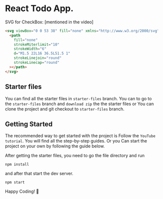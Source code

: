 # React Todo App.

SVG for CheckBox: [mentioned in the video]

```html
<svg viewBox="0 0 53 38" fill="none" xmlns="http://www.w3.org/2000/svg">
  <path
    fill="none"
    strokeMiterlimit="10"
    strokeWidth="6"
    d="M1.5 22L16 36.5L51.5 1"
    strokeLinejoin="round"
    strokeLinecap="round"
  ></path>
</svg>
```

## Starter files

You can find all the starter files in `starter-files` branch. You can to go to the `starter-files` branch and `download zip` the the starter files or You can clone the project and git checkout to `starter-files` branch.

## Getting Started

The recommended way to get started with the project is Follow the `YouTube tutorial`. You will find all the step-by-step guides. Or you Can start the project on your own by following the guide below.

After getting the starter files, you need to go the file directory and run

```shell
npm install
```

and after that start the dev server.

```shell
npm start
```

Happy Coding! 🚀

